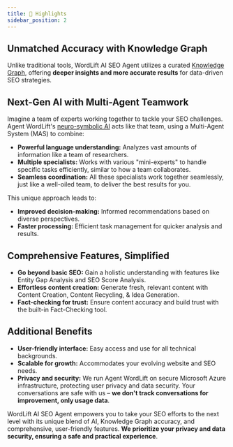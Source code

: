 ```yaml
---
title: 💫 Highlights
sidebar_position: 2
---
```


## Unmatched Accuracy with Knowledge Graph

Unlike traditional tools, WordLift AI SEO Agent utilizes a curated [Knowledge Graph](https://wordlift.io/blog/en/entity/knowledge-graph/), offering **deeper insights and more accurate results** for data-driven SEO strategies.

## Next-Gen AI with Multi-Agent Teamwork

Imagine a team of experts working together to tackle your SEO challenges. Agent WordLift's [neuro-symbolic AI](https://wordlift.io/blog/en/neuro-symbolic-ai/) acts like that team, using a Multi-Agent System (MAS) to combine:

- **Powerful language understanding:** Analyzes vast amounts of information like a team of researchers.
- **Multiple specialists:** Works with various "mini-experts" to handle specific tasks efficiently, similar to how a team collaborates.
- **Seamless coordination:** All these specialists work together seamlessly, just like a well-oiled team, to deliver the best results for you.

This unique approach leads to:

- **Improved decision-making:** Informed recommendations based on diverse perspectives.
- **Faster processing:** Efficient task management for quicker analysis and results.

## Comprehensive Features, Simplified

- **Go beyond basic SEO:** Gain a holistic understanding with features like Entity Gap Analysis and SEO Score Analysis.
- **Effortless content creation:** Generate fresh, relevant content with Content Creation, Content Recycling, & Idea Generation.
- **Fact-checking for trust:** Ensure content accuracy and build trust with the built-in Fact-Checking tool.

## Additional Benefits

- **User-friendly interface:** Easy access and use for all technical backgrounds.
- **Scalable for growth:** Accommodates your evolving website and SEO needs.
- **Privacy and security:** We run Agent WordLift on secure Microsoft Azure infrastructure, protecting user privacy and data security. Your conversations are safe with us – **we don't track conversations for improvement, only usage data**.

WordLift AI SEO Agent empowers you to take your SEO efforts to the next level with its unique blend of AI, Knowledge Graph accuracy, and comprehensive, user-friendly features. **We prioritize your privacy and data security, ensuring a safe and practical experience**.
